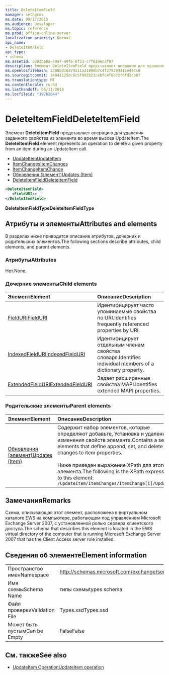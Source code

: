 ```yaml
---
title: DeleteItemField
manager: sethgros
ms.date: 09/17/2015
ms.audience: Developer
ms.topic: reference
ms.prod: office-online-server
localization_priority: Normal
api_name:
- DeleteItemField
api_type:
- schema
ms.assetid: 3893be6a-49a7-49f6-bf53-c7f819ec3f87
description: Элемент DeleteItemField представляет операцию для удаления заданного свойства из элемента во время вызова UpdateItem.
ms.openlocfilehash: 2388bd10379211a31890b7c4f27920431ce444c8
ms.sourcegitcommit: 34041125dc8c5f993b21cebfc4f8b72f0fd2cb6f
ms.translationtype: MT
ms.contentlocale: ru-RU
ms.lasthandoff: 06/11/2018
ms.locfileid: "19762044"
---
```

# <a name="deleteitemfield"></a><span data-ttu-id="c71de-103">DeleteItemField</span><span class="sxs-lookup"><span data-stu-id="c71de-103">DeleteItemField</span></span>

<span data-ttu-id="c71de-104">Элемент **DeleteItemField** представляет операцию для удаления заданного свойства из элемента во время вызова UpdateItem.</span><span class="sxs-lookup"><span data-stu-id="c71de-104">The **DeleteItemField** element represents an operation to delete a given property from an item during an UpdateItem call.</span></span> 
 
- [<span data-ttu-id="c71de-105">UpdateItem</span><span class="sxs-lookup"><span data-stu-id="c71de-105">UpdateItem</span></span>](updateitem.md)  
- [<span data-ttu-id="c71de-106">ItemChanges</span><span class="sxs-lookup"><span data-stu-id="c71de-106">ItemChanges</span></span>](itemchanges.md) 
- [<span data-ttu-id="c71de-107">ItemChange</span><span class="sxs-lookup"><span data-stu-id="c71de-107">ItemChange</span></span>](itemchange.md) 
- [<span data-ttu-id="c71de-108">Обновления (элемент)</span><span class="sxs-lookup"><span data-stu-id="c71de-108">Updates (Item)</span></span>](updates-item.md) 
- [<span data-ttu-id="c71de-109">DeleteItemField</span><span class="sxs-lookup"><span data-stu-id="c71de-109">DeleteItemField</span></span>](deleteitemfield.md)
  
```xml
<DeleteItemField>
   <FieldURI/>
</DeleteItemField>
```

 <span data-ttu-id="c71de-110">**DeleteItemFieldType**</span><span class="sxs-lookup"><span data-stu-id="c71de-110">**DeleteItemFieldType**</span></span>
## <a name="attributes-and-elements"></a><span data-ttu-id="c71de-111">Атрибуты и элементы</span><span class="sxs-lookup"><span data-stu-id="c71de-111">Attributes and elements</span></span>

<span data-ttu-id="c71de-112">В разделах ниже приводится описание атрибутов, дочерних и родительских элементов.</span><span class="sxs-lookup"><span data-stu-id="c71de-112">The following sections describe attributes, child elements, and parent elements.</span></span>
  
### <a name="attributes"></a><span data-ttu-id="c71de-113">Атрибуты</span><span class="sxs-lookup"><span data-stu-id="c71de-113">Attributes</span></span>

<span data-ttu-id="c71de-114">Нет.</span><span class="sxs-lookup"><span data-stu-id="c71de-114">None.</span></span>
  
### <a name="child-elements"></a><span data-ttu-id="c71de-115">Дочерние элементы</span><span class="sxs-lookup"><span data-stu-id="c71de-115">Child elements</span></span>

|<span data-ttu-id="c71de-116">**Элемент**</span><span class="sxs-lookup"><span data-stu-id="c71de-116">**Element**</span></span>|<span data-ttu-id="c71de-117">**Описание**</span><span class="sxs-lookup"><span data-stu-id="c71de-117">**Description**</span></span>|
|:-----|:-----|
|[<span data-ttu-id="c71de-118">FieldURI</span><span class="sxs-lookup"><span data-stu-id="c71de-118">FieldURI</span></span>](fielduri.md) <br/> |<span data-ttu-id="c71de-119">Идентифицирует часто упоминаемые свойства по URI.</span><span class="sxs-lookup"><span data-stu-id="c71de-119">Identifies frequently referenced properties by URI.</span></span>  <br/> |
|[<span data-ttu-id="c71de-120">IndexedFieldURI</span><span class="sxs-lookup"><span data-stu-id="c71de-120">IndexedFieldURI</span></span>](indexedfielduri.md) <br/> |<span data-ttu-id="c71de-121">Идентифицирует отдельным членам свойства словаря.</span><span class="sxs-lookup"><span data-stu-id="c71de-121">Identifies individual members of a dictionary property.</span></span>  <br/> |
|[<span data-ttu-id="c71de-122">ExtendedFieldURI</span><span class="sxs-lookup"><span data-stu-id="c71de-122">ExtendedFieldURI</span></span>](extendedfielduri.md) <br/> |<span data-ttu-id="c71de-123">Задает расширенные свойства MAPI.</span><span class="sxs-lookup"><span data-stu-id="c71de-123">Identifies extended MAPI properties.</span></span>  <br/> |
   
### <a name="parent-elements"></a><span data-ttu-id="c71de-124">Родительские элементы</span><span class="sxs-lookup"><span data-stu-id="c71de-124">Parent elements</span></span>

|<span data-ttu-id="c71de-125">**Элемент**</span><span class="sxs-lookup"><span data-stu-id="c71de-125">**Element**</span></span>|<span data-ttu-id="c71de-126">**Описание**</span><span class="sxs-lookup"><span data-stu-id="c71de-126">**Description**</span></span>|
|:-----|:-----|
|[<span data-ttu-id="c71de-127">Обновления (элемент)</span><span class="sxs-lookup"><span data-stu-id="c71de-127">Updates (Item)</span></span>](updates-item.md) <br/> |<span data-ttu-id="c71de-128">Содержит набор элементов, которые определяют добавьте, Установка и удаление изменения свойств элемента.</span><span class="sxs-lookup"><span data-stu-id="c71de-128">Contains a set of elements that define append, set, and delete changes to item properties.</span></span>  <br/><br/><span data-ttu-id="c71de-129">Ниже приведен выражение XPath для этого элемента.</span><span class="sxs-lookup"><span data-stu-id="c71de-129">The following is the XPath expression to this element:</span></span><br/>`/UpdateItem/ItemChanges/ItemChange[i]/Updates` <br/> |
   
## <a name="remarks"></a><span data-ttu-id="c71de-130">Замечания</span><span class="sxs-lookup"><span data-stu-id="c71de-130">Remarks</span></span>

<span data-ttu-id="c71de-131">Схема, описывающая этот элемент, расположена в виртуальном каталоге EWS на компьютере, работающем под управлением Microsoft Exchange Server 2007, с установленной ролью сервера клиентского доступа.</span><span class="sxs-lookup"><span data-stu-id="c71de-131">The schema that describes this element is located in the EWS virtual directory of the computer that is running Microsoft Exchange Server 2007 that has the Client Access server role installed.</span></span>
  
## <a name="element-information"></a><span data-ttu-id="c71de-132">Сведения об элементе</span><span class="sxs-lookup"><span data-stu-id="c71de-132">Element information</span></span>

|||
|:-----|:-----|
|<span data-ttu-id="c71de-133">Пространство имен</span><span class="sxs-lookup"><span data-stu-id="c71de-133">Namespace</span></span>  <br/> |http://schemas.microsoft.com/exchange/services/2006/types  <br/> |
|<span data-ttu-id="c71de-134">Имя схемы</span><span class="sxs-lookup"><span data-stu-id="c71de-134">Schema Name</span></span>  <br/> |<span data-ttu-id="c71de-135">типы схемы</span><span class="sxs-lookup"><span data-stu-id="c71de-135">types schema</span></span>  <br/> |
|<span data-ttu-id="c71de-136">Файл проверки</span><span class="sxs-lookup"><span data-stu-id="c71de-136">Validation File</span></span>  <br/> |<span data-ttu-id="c71de-137">Types.xsd</span><span class="sxs-lookup"><span data-stu-id="c71de-137">Types.xsd</span></span>  <br/> |
|<span data-ttu-id="c71de-138">Может быть пустым</span><span class="sxs-lookup"><span data-stu-id="c71de-138">Can be Empty</span></span>  <br/> |<span data-ttu-id="c71de-139">False</span><span class="sxs-lookup"><span data-stu-id="c71de-139">False</span></span>  <br/> |
   
## <a name="see-also"></a><span data-ttu-id="c71de-140">См. также</span><span class="sxs-lookup"><span data-stu-id="c71de-140">See also</span></span>

- [<span data-ttu-id="c71de-141">UpdateItem Operation</span><span class="sxs-lookup"><span data-stu-id="c71de-141">UpdateItem operation</span></span>](updateitem-operation.md)

